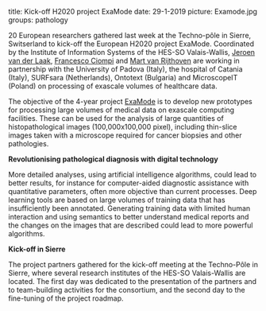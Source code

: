 title: Kick-off H2020 project ExaMode
date: 29-1-2019
picture: Examode.jpg
groups: pathology

20 European researchers gathered last week at the Techno-pôle in Sierre, Switserland to kick-off the European H2020 project ExaMode. Coordinated by the Institute of Information Systems of the HES-SO Valais-Wallis, [Jeroen van der Laak](https://www.computationalpathologygroup.eu/members/jeroen-van-der-laak/), [Francesco Ciompi](https://www.computationalpathologygroup.eu/members/francesco-ciompi/) and [Mart van Rijthoven](https://www.computationalpathologygroup.eu/members/mart-van-rijthoven/) are working in partnership with the University of Padova (Italy), the hospital of Catania (Italy), SURFsara (Netherlands), Ontotext (Bulgaria) and MicroscopeIT (Poland) on  processing of exascale volumes of healthcare data. 

The objective of the 4-year project [ExaMode](https://www.examode.eu/) is to develop new prototypes for processing large volumes of medical data on exascale computing facilities. These can be used for the analysis of large quantities of histopathological images (100,000x100,000 pixel), including thin-slice images taken with a microscope required for cancer biopsies and other pathologies. 

**Revolutionising pathological diagnosis with digital technology**

More detailed analyses, using artificial intelligence algorithms, could lead to better results, for instance for computer-aided diagnostic assistance with quantitative parameters, often more objective than current processes. Deep learning tools are based on large volumes of training data that has insufficiently been annotated. Generating training data with limited human interaction and using semantics to better understand medical reports and the changes on the images that are described could lead to more powerful algorithms.

**Kick-off in Sierre**

The project partners gathered for the kick-off meeting at the Techno-Pôle in Sierre, where several research institutes of the HES-SO Valais-Wallis are located. The first day was dedicated to the presentation of the partners and to team-building activities for the consortium, and the second day to the fine-tuning of the project roadmap.  
